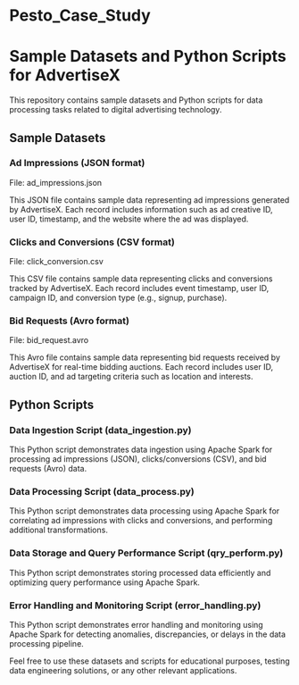 # Pesto_Case_Study

# Sample Datasets and Python Scripts for AdvertiseX

This repository contains sample datasets and Python scripts for data processing tasks related to digital advertising technology.

## Sample Datasets

### Ad Impressions (JSON format)

File: ad_impressions.json

This JSON file contains sample data representing ad impressions generated by AdvertiseX. Each record includes information such as ad creative ID, user ID, timestamp, and the website where the ad was displayed.

### Clicks and Conversions (CSV format)

File: click_conversion.csv

This CSV file contains sample data representing clicks and conversions tracked by AdvertiseX. Each record includes event timestamp, user ID, campaign ID, and conversion type (e.g., signup, purchase).

### Bid Requests (Avro format)

File: bid_request.avro

This Avro file contains sample data representing bid requests received by AdvertiseX for real-time bidding auctions. Each record includes user ID, auction ID, and ad targeting criteria such as location and interests.

## Python Scripts

### Data Ingestion Script (data_ingestion.py)

This Python script demonstrates data ingestion using Apache Spark for processing ad impressions (JSON), clicks/conversions (CSV), and bid requests (Avro) data.

### Data Processing Script (data_process.py)

This Python script demonstrates data processing using Apache Spark for correlating ad impressions with clicks and conversions, and performing additional transformations.

### Data Storage and Query Performance Script (qry_perform.py)

This Python script demonstrates storing processed data efficiently and optimizing query performance using Apache Spark.

### Error Handling and Monitoring Script (error_handling.py)

This Python script demonstrates error handling and monitoring using Apache Spark for detecting anomalies, discrepancies, or delays in the data processing pipeline.

Feel free to use these datasets and scripts for educational purposes, testing data engineering solutions, or any other relevant applications.

